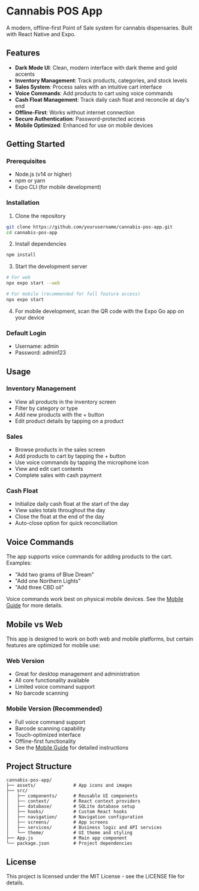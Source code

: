 # Cannabis POS App

A modern, offline-first Point of Sale system for cannabis dispensaries. Built with React Native and Expo.

## Features

- **Dark Mode UI**: Clean, modern interface with dark theme and gold accents
- **Inventory Management**: Track products, categories, and stock levels
- **Sales System**: Process sales with an intuitive cart interface
- **Voice Commands**: Add products to cart using voice commands
- **Cash Float Management**: Track daily cash float and reconcile at day's end
- **Offline-First**: Works without internet connection
- **Secure Authentication**: Password-protected access
- **Mobile Optimized**: Enhanced for use on mobile devices

## Getting Started

### Prerequisites

- Node.js (v14 or higher)
- npm or yarn
- Expo CLI (for mobile development)

### Installation

1. Clone the repository
```bash
git clone https://github.com/yourusername/cannabis-pos-app.git
cd cannabis-pos-app
```

2. Install dependencies
```bash
npm install
```

3. Start the development server
```bash
# For web
npx expo start --web

# For mobile (recommended for full feature access)
npx expo start
```

4. For mobile development, scan the QR code with the Expo Go app on your device

### Default Login

- Username: admin
- Password: admin123

## Usage

### Inventory Management

- View all products in the inventory screen
- Filter by category or type
- Add new products with the + button
- Edit product details by tapping on a product

### Sales

- Browse products in the sales screen
- Add products to cart by tapping the + button
- Use voice commands by tapping the microphone icon
- View and edit cart contents
- Complete sales with cash payment

### Cash Float

- Initialize daily cash float at the start of the day
- View sales totals throughout the day
- Close the float at the end of the day
- Auto-close option for quick reconciliation

## Voice Commands

The app supports voice commands for adding products to the cart. Examples:

- "Add two grams of Blue Dream"
- "Add one Northern Lights"
- "Add three CBD oil"

Voice commands work best on physical mobile devices. See the [Mobile Guide](./MOBILE_GUIDE.md) for more details.

## Mobile vs Web

This app is designed to work on both web and mobile platforms, but certain features are optimized for mobile use:

### Web Version
- Great for desktop management and administration
- All core functionality available
- Limited voice command support
- No barcode scanning

### Mobile Version (Recommended)
- Full voice command support
- Barcode scanning capability
- Touch-optimized interface
- Offline-first functionality
- See the [Mobile Guide](./MOBILE_GUIDE.md) for detailed instructions

## Project Structure

```
cannabis-pos-app/
├── assets/              # App icons and images
├── src/
│   ├── components/      # Reusable UI components
│   ├── context/         # React context providers
│   ├── database/        # SQLite database setup
│   ├── hooks/           # Custom React hooks
│   ├── navigation/      # Navigation configuration
│   ├── screens/         # App screens
│   ├── services/        # Business logic and API services
│   └── theme/           # UI theme and styling
├── App.js               # Main app component
└── package.json         # Project dependencies
```

## License

This project is licensed under the MIT License - see the LICENSE file for details.